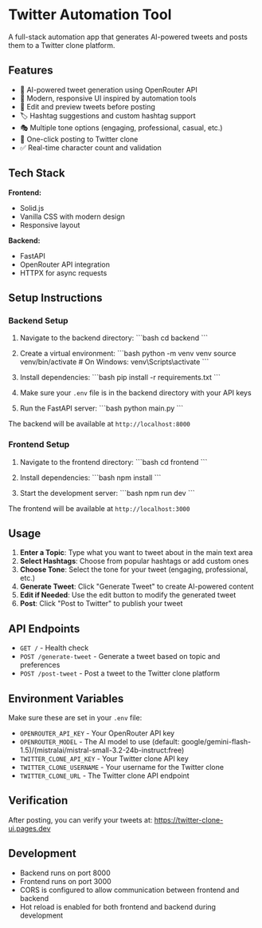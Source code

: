 # Twitter Automation Tool

A full-stack automation app that generates AI-powered tweets and posts them to a Twitter clone platform.

## Features

- 🤖 AI-powered tweet generation using OpenRouter API
- 🎨 Modern, responsive UI inspired by automation tools
- 📝 Edit and preview tweets before posting
- 🏷️ Hashtag suggestions and custom hashtag support
- 🎭 Multiple tone options (engaging, professional, casual, etc.)
- 🚀 One-click posting to Twitter clone
- ✅ Real-time character count and validation

## Tech Stack

**Frontend:**
- Solid.js
- Vanilla CSS with modern design
- Responsive layout

**Backend:**
- FastAPI
- OpenRouter API integration
- HTTPX for async requests

## Setup Instructions

### Backend Setup

1. Navigate to the backend directory:
\`\`\`bash
cd backend
\`\`\`

2. Create a virtual environment:
\`\`\`bash
python -m venv venv
source venv/bin/activate  # On Windows: venv\Scripts\activate
\`\`\`

3. Install dependencies:
\`\`\`bash
pip install -r requirements.txt
\`\`\`

4. Make sure your `.env` file is in the backend directory with your API keys

5. Run the FastAPI server:
\`\`\`bash
python main.py
\`\`\`

The backend will be available at `http://localhost:8000`

### Frontend Setup

1. Navigate to the frontend directory:
\`\`\`bash
cd frontend
\`\`\`

2. Install dependencies:
\`\`\`bash
npm install
\`\`\`

3. Start the development server:
\`\`\`bash
npm run dev
\`\`\`

The frontend will be available at `http://localhost:3000`

## Usage

1. **Enter a Topic**: Type what you want to tweet about in the main text area
2. **Select Hashtags**: Choose from popular hashtags or add custom ones
3. **Choose Tone**: Select the tone for your tweet (engaging, professional, etc.)
4. **Generate Tweet**: Click "Generate Tweet" to create AI-powered content
5. **Edit if Needed**: Use the edit button to modify the generated tweet
6. **Post**: Click "Post to Twitter" to publish your tweet

## API Endpoints

- `GET /` - Health check
- `POST /generate-tweet` - Generate a tweet based on topic and preferences
- `POST /post-tweet` - Post a tweet to the Twitter clone platform

## Environment Variables

Make sure these are set in your `.env` file:

- `OPENROUTER_API_KEY` - Your OpenRouter API key
- `OPENROUTER_MODEL` - The AI model to use (default: google/gemini-flash-1.5)/(mistralai/mistral-small-3.2-24b-instruct:free)
- `TWITTER_CLONE_API_KEY` - Your Twitter clone API key
- `TWITTER_CLONE_USERNAME` - Your username for the Twitter clone
- `TWITTER_CLONE_URL` - The Twitter clone API endpoint

## Verification

After posting, you can verify your tweets at: https://twitter-clone-ui.pages.dev

## Development

- Backend runs on port 8000
- Frontend runs on port 3000
- CORS is configured to allow communication between frontend and backend
- Hot reload is enabled for both frontend and backend during development
